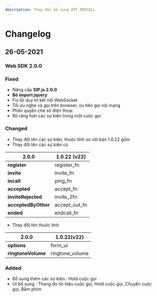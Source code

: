 ```yaml
---
description: Thay đổi bổ sung API OMICALL
---
```


# Changelog

## 26-05-2021

### Web SDK 2.0.0

### Fixed

* Nâng cấp **SIP.js 2.0.0**
* **Bỏ import jquery**
* Fix lỗi duy trì kết nối WebSocket
* Tối ưu nghe và gọi trên browser, ưu tiên gọi nội mạng
* Phân quyền che số điện thoại
* Rõ ràng hơn các sự kiện trong một cuộc gọi

### Changed

* Thay đổi tên các sự kiện, thuộc tính so với bản 1.0.22 gồm&#x20;
* Thay đổi tên các sự kiện cũ

| 2.0.0               | 1.0.22 (v22)    |
| ------------------- | --------------- |
| **register**        | register\_fn    |
| **invite**          | invite\_fn      |
| **incall**          | ping\_fn        |
| **accepted**        | accept\_fn      |
| **inviteRejected**  | invite\_2fn     |
| **acceptedByOther** | accept\_out\_fn |
| **ended**           | endcall\_fn     |

* Thay đổi tên thuộc tính

| 2.0.0              | 1.0.22(v22)      |
| ------------------ | ---------------- |
| **options**        | form\_ui         |
| **ringtoneVolume** | ringtone\_volume |

### Added

* Bổ sung thêm các sự kiện : Hold cuộc gọi
* UI bổ sung : Thang đo tín hiệu cuộc gọi, Hold cuộc gọi, Chuyển cuộc gọi, Bấm phím

